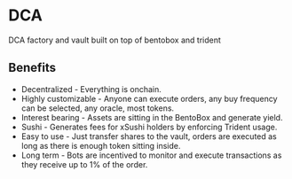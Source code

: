 # DCA

DCA factory and vault built on top of bentobox and trident

## Benefits

* Decentralized - Everything is onchain.
* Highly customizable - Anyone can execute orders, any buy frequency can be selected, any oracle, most tokens.
* Interest bearing - Assets are sitting in the BentoBox and generate yield.
* Sushi - Generates fees for xSushi holders by enforcing Trident usage.
* Easy to use - Just transfer shares to the vault, orders are executed as long as there is enough token sitting inside.
* Long term - Bots are incentived to monitor and execute transactions as they receive up to 1% of the order.